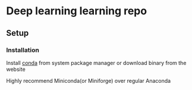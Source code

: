 # Deep learning learning repo

## Setup

### Installation

Install [conda](https://docs.conda.io/en/latest/) from system package manager or download binary from the website

Highly recommend Miniconda(or Miniforge) over regular Anaconda
